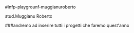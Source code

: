 #infp-playgrounf-muggianuroberto

stud.Muggianu Roberto

###andremo ad inserire tutti i progetti che faremo quest'anno